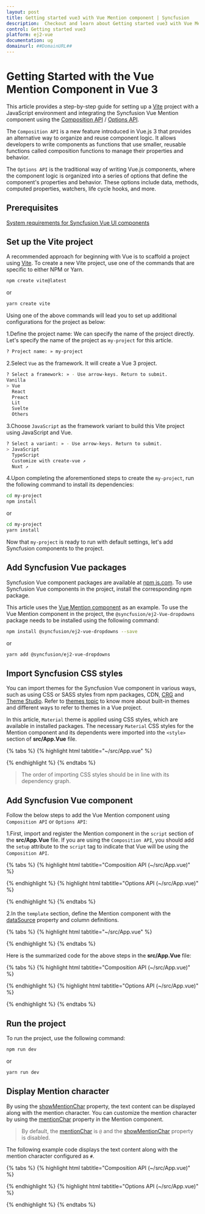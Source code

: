 ```yaml
---
layout: post
title: Getting started vue3 with Vue Mention component | Syncfusion
description:  Checkout and learn about Getting started vue3 with Vue Mention component of Syncfusion Essential JS 2 and more details.
control: Getting started vue3 
platform: ej2-vue
documentation: ug
domainurl: ##DomainURL##
---
```


# Getting Started with the Vue Mention Component in Vue 3

This article provides a step-by-step guide for setting up a [Vite](https://vitejs.dev/) project with a JavaScript environment and integrating the Syncfusion Vue Mention component using the [Composition API](https://vuejs.org/guide/introduction.html#composition-api) / [Options API](https://vuejs.org/guide/introduction.html#options-api).

The `Composition API` is a new feature introduced in Vue.js 3 that provides an alternative way to organize and reuse component logic. It allows developers to write components as functions that use smaller, reusable functions called composition functions to manage their properties and behavior.

The `Options API` is the traditional way of writing Vue.js components, where the component logic is organized into a series of options that define the component's properties and behavior. These options include data, methods, computed properties, watchers, life cycle hooks, and more.

## Prerequisites

[System requirements for Syncfusion Vue UI components](https://ej2.syncfusion.com/vue/documentation/system-requirements)

## Set up the Vite project

A recommended approach for beginning with Vue is to scaffold a project using [Vite](https://vitejs.dev/). To create a new Vite project, use one of the commands that are specific to either NPM or Yarn.

```bash
npm create vite@latest
```

or

```bash
yarn create vite
```

Using one of the above commands will lead you to set up additional configurations for the project as below:

1.Define the project name: We can specify the name of the project directly. Let's specify the name of the project as `my-project` for this article.

```bash
? Project name: » my-project
```

2.Select `Vue` as the framework. It will create a Vue 3 project.

```bash
? Select a framework: » - Use arrow-keys. Return to submit.
Vanilla
> Vue
  React
  Preact
  Lit
  Svelte
  Others
```

3.Choose `JavaScript` as the framework variant to build this Vite project using JavaScript and Vue.

```bash
? Select a variant: » - Use arrow-keys. Return to submit.
> JavaScript
  TypeScript
  Customize with create-vue ↗
  Nuxt ↗
```

4.Upon completing the aforementioned steps to create the `my-project`, run the following command to install its dependencies:

```bash
cd my-project
npm install
```

or

```bash
cd my-project
yarn install
```

Now that `my-project` is ready to run with default settings, let's add Syncfusion components to the project.

## Add Syncfusion Vue packages

Syncfusion Vue component packages are available at [npm js.com](https://www.npmjs.com/search?q=ej2-vue). To use Syncfusion Vue components in the project, install the corresponding npm package.

This article uses the [Vue Mention component](https://www.syncfusion.com/vue-components/vue-mention) as an example. To use the Vue Mention component in the project, the `@syncfusion/ej2-Vue-dropdowns` package needs to be installed using the following command:

```bash
npm install @syncfusion/ej2-vue-dropdowns --save
```

or

```bash
yarn add @syncfusion/ej2-vue-dropdowns
```

## Import Syncfusion CSS styles

You can import themes for the Syncfusion Vue component in various ways, such as using CSS or SASS styles from npm packages, CDN, [CRG](https://crg.syncfusion.com/) and [Theme Studio](https://ej2.syncfusion.com/vue/documentation/appearance/theme-studio/). Refer to [themes topic](https://ej2.syncfusion.com/vue/documentation/appearance/theme/) to know more about built-in themes and different ways to refer to themes in a Vue project.

In this article, `Material` theme is applied using CSS styles, which are available in installed packages. The necessary `Material` CSS styles for the Mention component and its dependents were imported into the `<style>` section of **src/App.Vue** file.

{% tabs %}
{% highlight html tabtitle="~/src/App.vue" %}

<style>
  @import "../node_modules/@syncfusion/ej2-base/styles/bootstrap5.css";
  @import "../node_modules/@syncfusion/ej2-vue-buttons/styles/bootstrap5.css";
  @import "../node_modules/@syncfusion/ej2-vue-popups/styles/bootstrap5.css";
  @import "../node_modules/@syncfusion/ej2-vue-list/styles/bootstrap5.css";
  @import "../node_modules/@syncfusion/ej2-vue-dropdowns/styles/bootstrap5.css";
</style>

{% endhighlight %}
{% endtabs %}

> The order of importing CSS styles should be in line with its dependency graph.

## Add Syncfusion Vue component

Follow the below steps to add the Vue Mention component using `Composition API` or `Options API`:

  1.First, import and register the Mention component in the `script` section of the **src/App.Vue** file. If you are using the `Composition API`, you should add the `setup` attribute to the `script` tag to indicate that Vue will be using the `Composition API`.

{% tabs %}
{% highlight html tabtitle="Composition API (~/src/App.vue)" %}

<script setup>
  import { MentionComponent as EjsMention } from "@syncfusion/ej2-vue-dropdowns";
</script>

{% endhighlight %}
{% highlight html tabtitle="Options API (~/src/App.vue)" %}

<script>
import { MentionComponent } from "@syncfusion/ej2-vue-dropdowns";
//Component registeration
export default {
    name: "App",
    components: {
      'ejs-mention' : MentionComponent,
    }
}
</script>

{% endhighlight %}
{% endtabs %}
   
2.In the `template` section, define the Mention component with the [dataSource](https://ej2.syncfusion.com/vue/documentation/api/mention#datasource) property and column definitions.

{% tabs %}
{% highlight html tabtitle="~/src/App.vue" %}

<template>
    <div class="control_wrapper">
        <label style="font-size: 15px; font-weight: 600;">Comments</label>
        <div id="mentionElement" style="min-height: 100px; border: 1px solid #D7D7D7; border-radius: 4px; padding: 8px; font-size: 14px; width: 600px;"></div>
        <ejs-mention id='defaultMention' :target='mentionTarget' :dataSource='userData'></ejs-mention>
    </div>
</template>

{% endhighlight %}
{% endtabs %}

Here is the summarized code for the above steps in the **src/App.Vue** file:

{% tabs %}
{% highlight html tabtitle="Composition API (~/src/App.vue)" %}

<template>
    <div class="control_wrapper">
        <label id="comment" >Comments</label>
        <div id="mentionElement" placeholder = "Type # and tag user"></div>
        <ejs-mention id='defaultMention' :target='data[0].mentionTarget' :dataSource='data[0].userData'></ejs-mention>
    </div>
</template>
<script setup>
    import { MentionComponent as EjsMention } from "@syncfusion/ej2-vue-dropdowns";
    
    const data = [{ target: "#mentionElement",
                userData: ['Selma Rose', 'Garth', 'Robert', 'William', 'Joseph'] }]
</script>
<style>

    @import "../node_modules/@syncfusion/ej2-base/styles/bootstrap5.css";
    @import "../node_modules/@syncfusion/ej2-buttons/styles/bootstrap5.css";
    @import "../node_modules/@syncfusion/ej2-popups/styles/bootstrap5.css";
    @import "../node_modules/@syncfusion/ej2-lists/styles/bootstrap5.css";
    @import "../node_modules/@syncfusion/ej2-vue-dropdowns/styles/bootstrap5.css";

    #app {
        color: #008cff;
        height: 40px;
        left: 15%;
        position: absolute;
        top: 10%;
        width: 30%;
    }

    #comment {
        font-size: 15px;
        font-weight: 600;
    }

    #mentionElement {
        min-height: 100px;
        border: 1px solid #D7D7D7;
        border-radius: 4px;
        padding: 8px;
        font-size: 14px;
        width: 600px;
    }

    div#mentionElement[placeholder]:empty:before {
        content: attr(placeholder);
        color: #555;
    }
</style>

{% endhighlight %}
{% highlight html tabtitle="Options API (~/src/App.vue)" %}

<template>
    <div class="control_wrapper">
        <label id="comment" >Comments</label>
        <div id="mentionElement" placeholder = "Type # and tag user"></div>
        <ejs-mention id='defaultMention' :target='mentionTarget' :dataSource='userData'></ejs-mention>
    </div>
</template>
<script>
    import { MentionComponent } from "@syncfusion/ej2-vue-dropdowns";
    //Component registration
    export default {
        name: 'App',
        components: {
            "ejs-mention": MentionComponent
        },
        data () {
            return {
                target: "#mentionElement",
                userData: ['Selma Rose', 'Garth', 'Robert', 'William', 'Joseph']
            }
        }
    }
</script>
<style>

    @import "../node_modules/@syncfusion/ej2-base/styles/bootstrap5.css";
    @import "../node_modules/@syncfusion/ej2-buttons/styles/bootstrap5.css";
    @import "../node_modules/@syncfusion/ej2-popups/styles/bootstrap5.css";
    @import "../node_modules/@syncfusion/ej2-lists/styles/bootstrap5.css";
    @import "../node_modules/@syncfusion/ej2-vue-dropdowns/styles/bootstrap5.css";

    #app {
        color: #008cff;
        height: 40px;
        left: 15%;
        position: absolute;
        top: 10%;
        width: 30%;
    }

    #comment {
        font-size: 15px;
        font-weight: 600;
    }

    #mentionElement {
        min-height: 100px;
        border: 1px solid #D7D7D7;
        border-radius: 4px;
        padding: 8px;
        font-size: 14px;
        width: 600px;
    }

    div#mentionElement[placeholder]:empty:before {
        content: attr(placeholder);
        color: #555;
    }
</style>

{% endhighlight %}
{% endtabs %}

## Run the project

To run the project, use the following command:

```bash
npm run dev
```

or

```bash
yarn run dev
```

## Display Mention character

By using the [showMentionChar](https://ej2.syncfusion.com/vue/documentation/api/mention/#showMentionChar) property, the text content can be displayed along with the mention character. You can customize the mention character by using the [mentionChar](https://ej2.syncfusion.com/vue/documentation/api/mention/#mentionChar) property in the Mention component.

> By default, the [mentionChar](https://ej2.syncfusion.com/vue/documentation/api/mention/#mentionChar) is `@` and the [showMentionChar](https://ej2.syncfusion.com/vue/documentation/api/mention/#showMentionChar) property is disabled.

The following example code displays the text content along with the mention character configured as `#`.

{% tabs %}
{% highlight html tabtitle="Composition API (~/src/App.vue)" %}

<template>
    <div id="app">
        <label id="comment" >Comments</label>
        <div id="mentionElement" placeholder = "Type # and tag user"></div>
        <ejs-mention id='defaultMention' showMentionChar='true' mentionChar='#' :target='data[0].mentionTarget' :dataSource='data[0].userData'></ejs-mention>
  </div>
</template>
<script setup>
    import { MentionComponent as EjsMention } from "@syncfusion/ej2-vue-dropdowns";
    
    const data = [{ mentionTarget: "#mentionElement",
                  userData: ['Selma Rose', 'Garth', 'Robert', 'William', 'Joseph']}]
</script>
<style>
    @import "../node_modules/@syncfusion/ej2-base/styles/bootstrap5.css";
    @import "../node_modules/@syncfusion/ej2-buttons/styles/bootstrap5.css";
    @import "../node_modules/@syncfusion/ej2-popups/styles/bootstrap5.css";
    @import "../node_modules/@syncfusion/ej2-lists/styles/bootstrap5.css";
    @import "../node_modules/@syncfusion/ej2-vue-dropdowns/styles/bootstrap5.css";

    #app {
        color: #008cff;
        height: 40px;
        left: 15%;
        position: absolute;
        top: 10%;
        width: 30%;
    }

    #comment {
        font-size: 15px;
        font-weight: 600;
    }

    #mentionElement {
        min-height: 100px;
        border: 1px solid #D7D7D7;
        border-radius: 4px;
        padding: 8px;
        font-size: 14px;
        width: 600px;
    }

    div#mentionElement[placeholder]:empty:before {
        content: attr(placeholder);
    }
</style>

{% endhighlight %}
{% highlight html tabtitle="Options API (~/src/App.vue)" %}

<template>
    <div id="app">
        <label id="comment" >Comments</label>
        <div id="mentionElement" placeholder = "Type # and tag user"></div>
        <ejs-mention id='defaultMention' showMentionChar='true' mentionChar='#' :target='mentionTarget' :dataSource='userData'></ejs-mention>
  </div>
</template>
<script>
    import { MentionComponent } from "@syncfusion/ej2-vue-dropdowns";
    //Component registration
    export default {
        name: 'App',
        components: {
            "ejs-mention": MentionComponent
        },
        data () {
            return {
                mentionTarget: "#mentionElement",
                userData: ['Selma Rose', 'Garth', 'Robert', 'William', 'Joseph']
            }
        }
    }
</script>
<style>
    @import "../node_modules/@syncfusion/ej2-base/styles/bootstrap5.css";
    @import "../node_modules/@syncfusion/ej2-buttons/styles/bootstrap5.css";
    @import "../node_modules/@syncfusion/ej2-popups/styles/bootstrap5.css";
    @import "../node_modules/@syncfusion/ej2-lists/styles/bootstrap5.css";
    @import "../node_modules/@syncfusion/ej2-vue-dropdowns/styles/bootstrap5.css";

    #app {
        color: #008cff;
        height: 40px;
        left: 15%;
        position: absolute;
        top: 10%;
        width: 30%;
    }

    #comment {
        font-size: 15px;
        font-weight: 600;
    }

    #mentionElement {
        min-height: 100px;
        border: 1px solid #D7D7D7;
        border-radius: 4px;
        padding: 8px;
        font-size: 14px;
        width: 600px;
    }

    div#mentionElement[placeholder]:empty:before {
        content: attr(placeholder);
    }
</style>

{% endhighlight %}
{% endtabs %}

